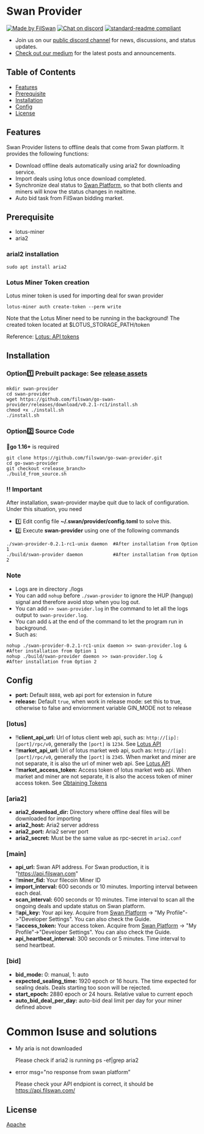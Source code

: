 # Swan Provider
[![Made by FilSwan](https://img.shields.io/badge/made%20by-FilSwan-green.svg)](https://www.filswan.com/)
[![Chat on discord](https://discord.com/assets/cb48d2a8d4991281d7a6a95d2f58195e.svg)](https://discord.com/invite/KKGhy8ZqzK)
[![standard-readme compliant](https://img.shields.io/badge/readme%20style-standard-brightgreen.svg)](https://github.com/RichardLitt/standard-readme)

- Join us on our [public discord channel](https://discord.com/invite/KKGhy8ZqzK) for news, discussions, and status updates. 
- [Check out our medium](https://filswan.medium.com) for the latest posts and announcements.

## Table of Contents

- [Features](#Features)
- [Prerequisite](#Prerequisite)
- [Installation](#Installation)
- [Config](#Config)
- [License](#license)

## Features

Swan Provider listens to offline deals that come from Swan platform. It provides the following functions:

* Download offline deals automatically using aria2 for downloading service.
* Import deals using lotus once download completed.
* Synchronize deal status to [Swan Platform](https://www.filswan.com/), so that both clients and miners will know the status changes in realtime. 
* Auto bid task from FilSwan bidding market.

## Prerequisite
- lotus-miner
- aria2
### arial2 installation
```shell
sudo apt install aria2
```
### Lotus Miner Token creation
Lotus miner token is used for importing deal for swan provider
```shell
lotus-miner auth create-token --perm write
```
Note that the Lotus Miner need to be running in the background!
The created token located at $LOTUS_STORAGE_PATH/token 

Reference: [Lotus: API tokens](https://docs.filecoin.io/build/lotus/api-tokens/#obtaining-tokens)

## Installation
### Option:one: **Prebuilt package**: See [release assets](https://github.com/filswan/go-swan-provider/releases)
```shell
mkdir swan-provider
cd swan-provider
wget https://github.com/filswan/go-swan-provider/releases/download/v0.2.1-rc1/install.sh
chmod +x ./install.sh
./install.sh
```

### Option:two: Source Code
:bell:**go 1.16+** is required
```shell
git clone https://github.com/filswan/go-swan-provider.git
cd go-swan-provider
git checkout <release_branch>
./build_from_source.sh
```

### :bangbang: Important
After installation, swan-provider maybe quit due to lack of configuration. Under this situation, you need
- :one: Edit config file **~/.swan/provider/config.toml** to solve this.
- :two: Execute **swan-provider** using one of the following commands
```shell
./swan-provider-0.2.1-rc1-unix daemon  #After installation from Option 1
./build/swan-provider daemon           #After installation from Option 2
```


### Note
- Logs are in directory ./logs
- You can add `nohup` before `./swan-provider` to ignore the HUP (hangup) signal and therefore avoid stop when you log out.
- You can add `>> swan-provider.log` in the command to let all the logs output to `swan-provider.log`.
- You can add `&` at the end of the command to let the program run in background.
- Such as:
```shell
nohup ./swan-provider-0.2.1-rc1-unix daemon >> swan-provider.log &   #After installation from Option 1
nohup ./build/swan-provider daemon >> swan-provider.log &            #After installation from Option 2
```


## Config
- **port:** Default `8888`, web api port for extension in future
- **release:** Default `true`, when work in release mode: set this to true, otherwise to false and enviornment variable GIN_MODE not to release

### [lotus]
- :bangbang:**client_api_url:** Url of lotus client web api, such as: `http://[ip]:[port]/rpc/v0`, generally the `[port]` is `1234`. See [Lotus API](https://docs.filecoin.io/reference/lotus-api/)
- :bangbang:**market_api_url:** Url of lotus market web api, such as: `http://[ip]:[port]/rpc/v0`, generally the `[port]` is `2345`. When market and miner are not separate, it is also the url of miner web api. See [Lotus API](https://docs.filecoin.io/reference/lotus-api/)
- :bangbang:**market_access_token:** Access token of lotus market web api. When market and miner are not separate, it is also the access token of miner access token. See [Obtaining Tokens](https://docs.filecoin.io/build/lotus/api-tokens/#obtaining-tokens)

### [aria2]
- **aria2_download_dir:** Directory where offline deal files will be downloaded for importing
- **aria2_host:** Aria2 server address
- **aria2_port:** Aria2 server port
- **aria2_secret:** Must be the same value as rpc-secret in `aria2.conf`

### [main]
- **api_url:** Swan API address. For Swan production, it is "https://api.filswan.com"
- :bangbang:**miner_fid:** Your filecoin Miner ID
- **import_interval:** 600 seconds or 10 minutes. Importing interval between each deal.
- **scan_interval:** 600 seconds or 10 minutes. Time interval to scan all the ongoing deals and update status on Swan platform.
- :bangbang:**api_key:** Your api key. Acquire from [Swan Platform](https://www.filswan.com/) -> "My Profile"->"Developer Settings". You can also check the Guide.
- :bangbang:**access_token:** Your access token. Acquire from [Swan Platform](https://www.filswan.com/) -> "My Profile"->"Developer Settings". You can also check the Guide.
- **api_heartbeat_interval:** 300 seconds or 5 minutes. Time interval to send heartbeat.

### [bid]
- **bid_mode:** 0: manual, 1: auto
- **expected_sealing_time:** 1920 epoch or 16 hours. The time expected for sealing deals. Deals starting too soon will be rejected.
- **start_epoch:** 2880 epoch or 24 hours. Relative value to current epoch
- **auto_bid_deal_per_day:** auto-bid deal limit per day for your miner defined above

# Common Isuse and solutions
* My aria is not downloaded

  Please check if aria2 is running
  ps -ef|grep aria2

* error msg="no response from swan platform”

  Please check your API endpiont is correct, it should be https://api.filswan.com/

## License

[Apache](https://github.com/filswan/go-swan-provider/blob/main/LICENSE)



